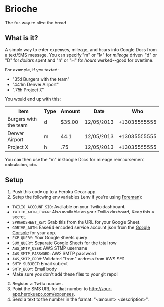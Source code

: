 # Brioche

The fun way to slice the bread.

## What is it?

A simple way to enter expenses, mileage, and hours into Google Docs from a text/SMS message.  You can specify "m" or "M" for *mileage* driven, "d" or "D" for *dollars* spent and "h" or "H" for *hours* worked--good for overtime.

For example, if you texted:

* "35d Burgers with the team"
* "44.1m Denver Airport"
* ".75h Project X"

You would end up with this:

<table>
  <tr>
    <th>Item</th>
    <th>Type</th>
    <th>Amount</th>
    <th>Date</th>
    <th>Who</th>
  </tr>
  <tr>
    <td>Burgers with the team</td>
    <td>d</td>
    <td>$35.00</td>
    <td>12/05/2013</td>
    <td>+13035555555</td>
  </tr>
  <tr>
    <td>Denver Airport</td>
    <td>m</td>
    <td>44.1</td>
    <td>12/05/2013</td>
    <td>+13035555555</td>
  </tr>
  <tr>
    <td>Project X</td>
    <td>h</td>
    <td>.75</td>
    <td>12/05/2013</td>
    <td>+13035555555</td>
  </tr>
</table>

You can then use the "m" in Google Docs for mileage reimbursement calculation, etc.


## Setup

1. Push this code up to a Heroku Cedar app.
2. Setup the following env variables (.env if you're using [Foreman][1]):
  * `TWILIO_ACCOUNT_SID`: Available on your Twilio dashboard.
  * `TWILIO_AUTH_TOKEN`: Also available on your Twilio dasboard, Keep this a secret.
  * `SPREADSHEET_KEY`: Grab this from the URL for your Google Sheet.
  * `GDRIVE_AUTH`: Base64 encoded service account json from the [Google Console](https://console.developers.google.com/projectselector2/iam-admin/serviceaccounts?supportedpurview=project&project&folder&organizationId) for your app.
  * `EXP_QUERY`: Your Google Sheets query
  * `SUM_QUERY`: Separate Google Sheets for the total row
  * `AWS_SMTP_USER`: AWS STMP username
  * `AWS_SMTP_PASSWORD`: AWS SMTP password
  * `AWS_SMTP_FROM`: Validated "from" address from AWS SES
  * `SMTP_SUBJECT`: Email subject
  * `SMTP_BODY`: Email body
  * Make sure you don't add these files to your git repo!
2. Register a Twilio number.
3. Point the SMS URL for that number to http://your-app.herokuapp.com/expenses.
4. Send a text to the number in the format: "\<amount\> \<description\>".

[1]: https://devcenter.heroku.com/articles/procfile#developing_locally_with_foreman
